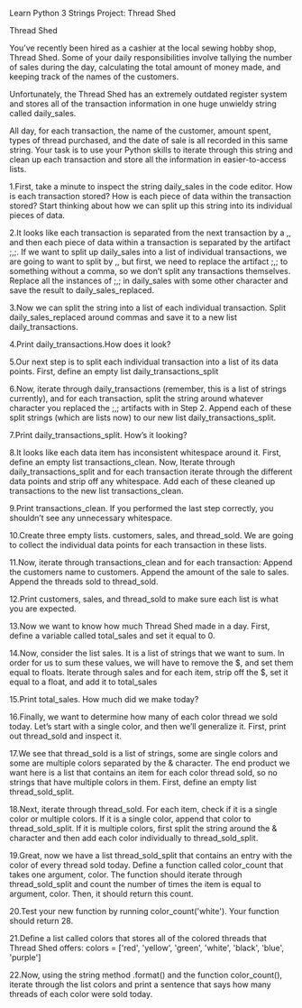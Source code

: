 Learn Python 3 
Strings Project: Thread Shed

Thread Shed

You’ve recently been hired as a cashier at the local sewing hobby shop, Thread Shed. Some of your daily responsibilities involve tallying the number of sales during the day, 
calculating the total amount of money made, and keeping track of the names of the customers.

Unfortunately, the Thread Shed has an extremely outdated register system and stores all of the transaction information in one huge unwieldy string called daily_sales.

All day, for each transaction, the name of the customer, amount spent, types of thread purchased, and the date of sale is all recorded in this same string. 
Your task is to use your Python skills to iterate through this string and clean up each transaction and store all the information in easier-to-access lists.


1.First, take a minute to inspect the string daily_sales in the code editor.
How is each transaction stored? How is each piece of data within the transaction stored?
Start thinking about how we can split up this string into its individual pieces of data.

2.It looks like each transaction is separated from the next transaction by a ,, and then each piece of data within a transaction is separated by the artifact ;,;.
If we want to split up daily_sales into a list of individual transactions, we are going to want to split by ,, but first, we need to replace the artifact ;,; to something without a comma, so we don’t split any transactions themselves.
Replace all the instances of ;,; in daily_sales with some other character and save the result to daily_sales_replaced.

3.Now we can split the string into a list of each individual transaction.
Split daily_sales_replaced around commas and save it to a new list daily_transactions.

4.Print daily_transactions.How does it look?

5.Our next step is to split each individual transaction into a list of its data points.
First, define an empty list daily_transactions_split

6.Now, iterate through daily_transactions (remember, this is a list of strings currently), and for each transaction, split the string around whatever character you replaced the ;,; artifacts with in Step 2.
Append each of these split strings (which are lists now) to our new list daily_transactions_split.

7.Print daily_transactions_split.
How’s it looking?

8.It looks like each data item has inconsistent whitespace around it. First, define an empty list transactions_clean.
Now, Iterate through daily_transactions_split and for each transaction iterate through the different data points and strip off any whitespace.
Add each of these cleaned up transactions to the new list transactions_clean.

9.Print transactions_clean.
If you performed the last step correctly, you shouldn’t see any unnecessary whitespace.

10.Create three empty lists. customers, sales, and thread_sold. We are going to collect the individual data points for each transaction in these lists.

11.Now, iterate through transactions_clean and for each transaction:
    Append the customers name to customers.
    Append the amount of the sale to sales.
    Append the threads sold to thread_sold.

12.Print customers, sales, and thread_sold to make sure each list is what you are expected.

13.Now we want to know how much Thread Shed made in a day.
First, define a variable called total_sales and set it equal to 0.

14.Now, consider the list sales. It is a list of strings that we want to sum. In order for us to sum these values, we will have to remove the $, and set them equal to floats.
Iterate through sales and for each item, strip off the $, set it equal to a float, and add it to total_sales

15.Print total_sales.
How much did we make today?

16.Finally, we want to determine how many of each color thread we sold today. Let’s start with a single color, and then we’ll generalize it.
First, print out thread_sold and inspect it.

17.We see that thread_sold is a list of strings, some are single colors and some are multiple colors separated by the & character.
The end product we want here is a list that contains an item for each color thread sold, so no strings that have multiple colors in them.
First, define an empty list thread_sold_split.

18.Next, iterate through thread_sold. For each item, check if it is a single color or multiple colors. If it is a single color, append that color to thread_sold_split.
If it is multiple colors, first split the string around the & character and then add each color individually to thread_sold_split.

19.Great, now we have a list thread_sold_split that contains an entry with the color of every thread sold today.
Define a function called color_count that takes one argument, color. The function should iterate through thread_sold_split and count the number of times the item is equal to argument, color. Then, it should return this count.

20.Test your new function by running color_count('white').
Your function should return 28.

21.Define a list called colors that stores all of the colored threads that Thread Shed offers:
colors = ['red', 'yellow', 'green', 'white', 'black', 'blue', 'purple']

22.Now, using the string method .format() and the function color_count(), iterate through the list colors and print a sentence that says how many threads of each color were sold today.








